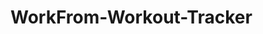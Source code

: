# WorkFrom-Workout-Tracker
   
   

      
    
     
     
        
  
    
   
       
   
  
  
     
   
